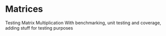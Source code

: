 # Matrices
Testing Matrix Multiplication
With benchmarking, unit testing and coverage, adding stuff for testing purposes

